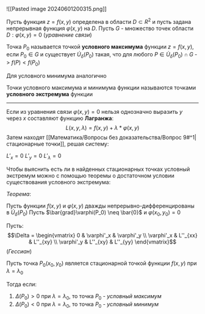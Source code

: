 ![[Pasted image 20240601200315.png]]

Пусть функция $z = f(x,y)$ определена в области $D \subset R^2$ и пусть задана непрерывная функция $\varphi(x, y)$ на $D$. Пусть $G$ - множество точек области $D: \varphi(x, y) = 0$ (*уравнение связи*)

Точка $P_0$ называется точкой **условного максимума** функции $z = f(x,y)$, если $P_0 \in G$ и существует  $\dot{U}_\delta(P_0)$ такая, что для любого $P \in \dot{U}_\delta(P_0) \cap G$ -> $f(P) < f(P_0)$ 

Для условного минимума аналогично

Точки условного максимума и минимума функции называются точками **условного экстремума** функции

---
Если из уравнения связи $\varphi(x,y) = 0$ нельзя однозначно выразить $y$ через $x$ составляют функцию **Лагранжа**: $$L(x,y,\lambda) = f(x,y) + \lambda*\varphi(x,y)$$Затем находят [[Математика/Вопросы без доказательства/Вопрос 9#^1|стационарные точки]], решая систему:

$L'_x = 0$
$L'_y = 0$
$L'_\lambda = 0$

Чтобы выяснить есть ли в найденных стационарных точках условный экстремум можно с помощью теоремы о достаточном условии существования условного экстремума:

*Теорема*:

Пусть функции $f(x,y)$ и $\varphi(x,y)$ дважды непрерывно-дифференцированы в $\dot{U}_\delta(P_0)$
Пусть $\bar{grad}\varphi(P_0) \neq \bar{0}$ и $\varphi(x_0,y_0) = 0$

Пусть: $$\Delta = 
\begin{vmatrix}
0 & \varphi'_x & \varphi'_y \\
\varphi'_x & L''_{xx} & L''_{xy} \\
\varphi'_y & L''_{xy} & L''_{yy}
\end{vmatrix}$$(*Гессиан*)

Пусть точка $P_0(x_0,y_0)$ является стационарной точкой функции $f(x,y)$ при $\lambda = \lambda_0$ 

Тогда если:

1. $\Delta(P_0) > 0$ при $\lambda = \lambda_0$, то точка $P_0$ - *условный максимум*
2. $\Delta(P_0) < 0$ при $\lambda = \lambda_0$, то точка $P_0$ - *условный минимум*


